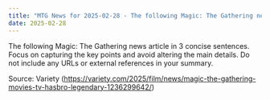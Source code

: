 ```yaml
---
title: "MTG News for 2025-02-28 - The following Magic: The Gathering news article in..."
date: 2025-02-28
---
```


The following Magic: The Gathering news article in 3 concise sentences. Focus on capturing the key points and avoid altering the main details. Do not include any URLs or external references in your summary.

Source: Variety (https://variety.com/2025/film/news/magic-the-gathering-movies-tv-hasbro-legendary-1236299642/)
